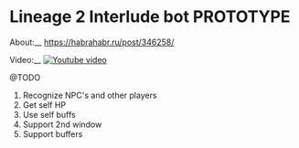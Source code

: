 # Lineage 2 Interlude bot PROTOTYPE

About:__
https://habrahabr.ru/post/346258/

Video:__
[![Youtube video](https://img.youtube.com/vi/vlV1oMwDLpQ/0.jpg)](https://www.youtube.com/watch?v=vlV1oMwDLpQ)

@TODO
1. Recognize NPC's and other players
2. Get self HP
3. Use self buffs
4. Support 2nd window
5. Support buffers
